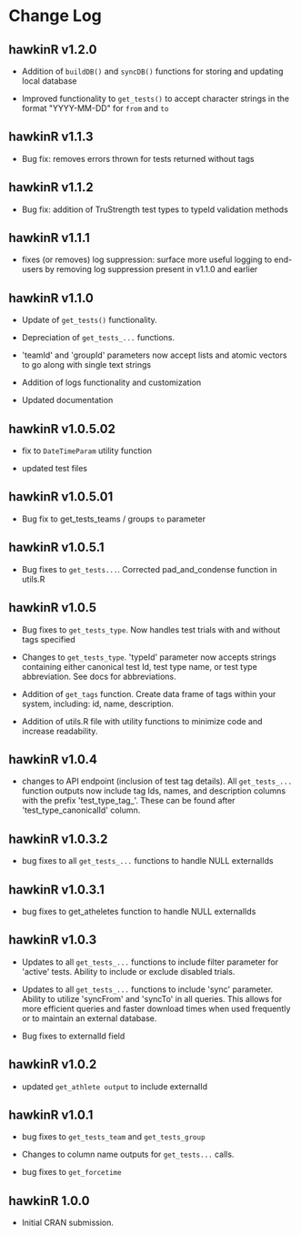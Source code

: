# Change Log

## hawkinR v1.2.0

* Addition of `buildDB()` and `syncDB()` functions for storing and updating local database

* Improved functionality to `get_tests()` to accept character strings in the format "YYYY-MM-DD" for `from` and `to`

## hawkinR v1.1.3

* Bug fix: removes errors thrown for tests returned without tags

## hawkinR v1.1.2

* Bug fix: addition of TruStrength test types to typeId validation methods

## hawkinR v1.1.1

* fixes (or removes) log suppression:  surface more useful logging to end-users by removing log suppression present in v1.1.0 and earlier

## hawkinR v1.1.0

* Update of `get_tests()` functionality.

* Depreciation of `get_tests_...` functions.

* 'teamId' and 'groupId' parameters now accept lists and atomic vectors to go along with single text strings

* Addition of logs functionality and customization

* Updated documentation

## hawkinR v1.0.5.02

* fix to `DateTimeParam` utility function

* updated test files

## hawkinR v1.0.5.01

* Bug fix to get_tests_teams / groups `to` parameter

## hawkinR v1.0.5.1

* Bug fixes to `get_tests...`. Corrected pad_and_condense function in utils.R

## hawkinR v1.0.5

* Bug fixes to `get_tests_type`. Now handles test trials with and without tags specified

* Changes to `get_tests_type`. 'typeId' parameter now accepts strings containing either canonical test Id, test type name, or test type abbreviation.  See docs for abbreviations.

* Addition of `get_tags` function. Create data frame of tags within your system, including: id, name, description.

* Addition of utils.R file with utility functions to minimize code and increase readability.

## hawkinR v1.0.4

* changes to API endpoint (inclusion of test tag details). All `get_tests_...` function outputs now
include tag Ids, names, and description columns with the prefix 'test_type_tag_'. These can be
found after 'test_type_canonicalId' column.

## hawkinR v1.0.3.2

* bug fixes to all `get_tests_...` functions to handle NULL externalIds

## hawkinR v1.0.3.1

* bug fixes to get_atheletes function to handle NULL externalIds

## hawkinR v1.0.3

* Updates to all `get_tests_...` functions to include filter parameter for 'active' tests. Ability 
to include or exclude disabled trials.

* Updates to all `get_tests_...` functions to include 'sync' parameter. Ability 
to utilize 'syncFrom' and 'syncTo' in all queries. This allows for more efficient queries and 
faster download times when used frequently or to maintain an external database.

* Bug fixes to externalId field

## hawkinR v1.0.2

* updated `get_athlete output` to include externalId

## hawkinR v1.0.1

* bug fixes to `get_tests_team` and `get_tests_group`

* Changes to column name outputs for `get_tests...` calls.

* bug fixes to `get_forcetime`

## hawkinR 1.0.0

* Initial CRAN submission.
